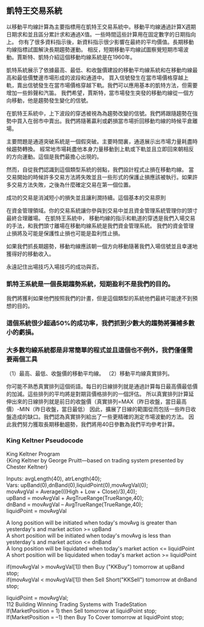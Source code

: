 ## 凱特王交易系統

以移動平均線計算為主要指標用在凱特王交易系統中。移動平均線通過計算X週期日期求和並且區分累計求和通過X值。一些時間這些計算用在固定數字的日期指向上。
你有了很多資料指示後，新資料指示很少影響在最終的平均價值。長期移動均線指標試圖解決長期趨勢運動。
相反，短期移動平均線試圖察覺短期市場波動。賈斯特、凱特介紹這個移動均線系統是在1960年。

凱特系統展示了依據最高、最低、和收盤價建設的移動平均線系統和在移動均線最高和最低價雙邊市場形成的波段和通道中。
買入信號發生在當市場價格穿越上軌，賣出信號發生在當市場價格穿越下軌。我們可以應用基本的凱特方法，但需要增加一些鈴聲和汽笛。
我們希望，賈斯特，當市場發生突發的移動均線從一個方向移動，他是趨勢發生變化的信號。

在凱特王系統中，上下波段的穿透被視為為趨勢改變的信號。我們將跟隨趨勢在強勢中買入在弱市中賣出。我們將隨著贏利或虧損當市場折回移動均線的時候平倉離場。

主要問題是通道突破系統是一個假突破。主要時間裏，通道展示出市場力量耗盡時候趨勢轉換。
經常地市場耗盡他本身力量移動到上軌或下軌並且立即回來朝相反的方向運動。這個是我們最擔心出現的。

然而，自從我們認識到這個類型系統的弱點，我們設計程式止損在移動均線。
當交易開始的時候許多交易方法將失敗並且一些形式的保護止損應該被執行。如果許多交易方法失敗，之後為什麼確定交易在第一個位置。

成功的交易是消減短小的損失並且讓利潤持續。這個基本的交易原則

在資金管理領域。你的交易系統讓你參與到交易中並且資金管理系統管理你的頭寸最終合理離場。
在凱特王系統中， 移動均線的指示和軌道的穿透是我們入場交易的手法，和我們頭寸離場在移動均線系統是我們資金管理系統。
我們的資金管理止損將及可能是保護性止損也可能是盈利性止損。

如果我們抓長期趨勢，移動均線應該朝一個方向移動隨著我們入場信號並且幸運地獲得好的移動收入。

永遠記住出場技巧入場技巧的成功與否。

### 凱特王系統是一個長期趨勢系統，短期盈利不是我們的目的。

我們將獲利如果他們按照我們的計畫，但是這個類型的系統他們最終可能達不到預想的目的。
### 這個系統很少超過50%的成功率，我們抓到少數大的趨勢將彌補多數小的虧損。

### 大多數均線系統都是非常簡單的程式並且這個也不例外，我們僅僅需要兩個工具
（1）最高、最低、收盤價的移動平均線。
（2）移動平均線真實排列。

你可能不熟悉真實排列這個術語。每日的日線排列就是通過計算每日最高價最低價的加減。這些排列的平均將是對期貨價格排列的一個評估。
所以真實排列計算延伸出來的日線排列就是前日的收盤價（真實排列=MAX（昨日收盤，當日最高價）-MIN（昨日收盤，當日最低）
因此，擴展了日線的範圍從而包括一些昨日收盤造成的缺口。我們認為真實排列給出了一些更精確的測定市場波動的方法。
因此我們努力獲取長期移動趨勢，我們將用40日參數為我們平均參考計算。

### King Keltner Pseudocode

King Keltner Program  
{King Keltner by George Pruitt—based on trading system presented by Chester Keltner}  

Inputs: avgLength(40), atrLength(40);  
Vars: upBand(0),dnBand(0),liquidPoint(0),movAvgVal(0);  
movAvgVal = Average(((High + Low + Close)/3),40);  
upBand = movAvgVal + AvgTrueRange(TrueRange,40);  
dnBand = movAvgVal – AvgTrueRange(TrueRange,40);  
liquidPoint = movAvgVal  

A long position will be initiated when today's movAvg is greater than yesterday's and market action >= upBand  
A short position will be initiated when today's movAvg is less than yesterday's and market action <= dnBand  
A long position will be liquidated when today's market action <= liquidPoint  
A short position will be liquidated when today's market action >= liquidPoint  

if(movAvgVal > movAvgVal[1]) then Buy ("KKBuy") tomorrow at upBand stop;  
if(movAvgVal < movAvgVal[1]) then Sell Short("KKSell") tomorrow at dnBand  
stop;  

liquidPoint = movAvgVal;  
112 Building Winning Trading Systems with TradeStation  
If(MarketPosition = 1) then Sell tomorrow at liquidPoint stop;  
If(MarketPosition = –1) then Buy To Cover tomorrow at liquidPoint stop;  
